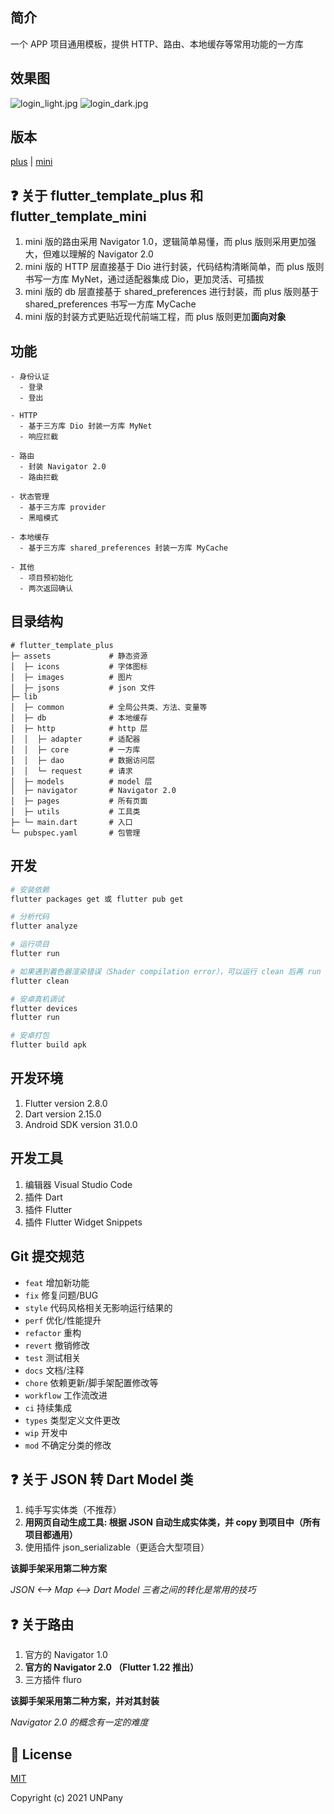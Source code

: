 ## 简介

一个 APP 项目通用模板，提供 HTTP、路由、本地缓存等常用功能的一方库

## 效果图

![login_light.jpg](assets/images/docs/login_light.jpg)
![login_dark.jpg](assets/images/docs/login_dark.jpg)

## 版本

[plus](https://github.com/un-pany/flutter-template-plus) | [mini](https://github.com/un-pany/flutter-template-mini)

## ❓ 关于 flutter_template_plus 和 flutter_template_mini

1. mini 版的路由采用 Navigator 1.0，逻辑简单易懂，而 plus 版则采用更加强大，但难以理解的 Navigator 2.0
2. mini 版的 HTTP 层直接基于 Dio 进行封装，代码结构清晰简单，而 plus 版则书写一方库 MyNet，通过适配器集成 Dio，更加灵活、可插拔
3. mini 版的 db 层直接基于 shared_preferences 进行封装，而 plus 版则基于 shared_preferences 书写一方库 MyCache
4. mini 版的封装方式更贴近现代前端工程，而 plus 版则更加**面向对象**

## 功能

```text
- 身份认证
  - 登录
  - 登出

- HTTP
  - 基于三方库 Dio 封装一方库 MyNet
  - 响应拦截

- 路由
  - 封装 Navigator 2.0
  - 路由拦截

- 状态管理
  - 基于三方库 provider
  - 黑暗模式

- 本地缓存
  - 基于三方库 shared_preferences 封装一方库 MyCache

- 其他
  - 项目预初始化
  - 两次返回确认
```

## 目录结构

```
# flutter_template_plus
├─ assets             # 静态资源
│  ├─ icons           # 字体图标
│  ├─ images          # 图片
│  ├─ jsons           # json 文件
├─ lib
│  ├─ common          # 全局公共类、方法、变量等
│  ├─ db              # 本地缓存
│  ├─ http            # http 层
│  │  ├─ adapter      # 适配器
│  │  ├─ core         # 一方库
│  │  ├─ dao          # 数据访问层
│  │  └─ request      # 请求
│  ├─ models          # model 层
│  ├─ navigator       # Navigator 2.0
│  ├─ pages           # 所有页面
│  ├─ utils           # 工具类
├─ └─ main.dart       # 入口
└─ pubspec.yaml       # 包管理
```

## 开发

```bash
# 安装依赖
flutter packages get 或 flutter pub get

# 分析代码
flutter analyze

# 运行项目
flutter run

# 如果遇到着色器渲染错误（Shader compilation error），可以运行 clean 后再 run
flutter clean

# 安卓真机调试
flutter devices
flutter run

# 安卓打包
flutter build apk
```

## 开发环境

1. Flutter version 2.8.0
2. Dart version 2.15.0
3. Android SDK version 31.0.0

## 开发工具

1. 编辑器 Visual Studio Code
2. 插件 Dart
3. 插件 Flutter
4. 插件 Flutter Widget Snippets

## Git 提交规范

- `feat` 增加新功能
- `fix` 修复问题/BUG
- `style` 代码风格相关无影响运行结果的
- `perf` 优化/性能提升
- `refactor` 重构
- `revert` 撤销修改
- `test` 测试相关
- `docs` 文档/注释
- `chore` 依赖更新/脚手架配置修改等
- `workflow` 工作流改进
- `ci` 持续集成
- `types` 类型定义文件更改
- `wip` 开发中
- `mod` 不确定分类的修改

## ❓ 关于 JSON 转 Dart Model 类

1. 纯手写实体类（不推荐）
2. **用网页自动生成工具: 根据 JSON 自动生成实体类，并 copy 到项目中（所有项目都通用）**
3. 使用插件 json_serializable（更适合大型项目）

**该脚手架采用第二种方案**

*JSON <——> Map <——> Dart Model 三者之间的转化是常用的技巧*

## ❓ 关于路由

1. 官方的 Navigator 1.0
2. **官方的 Navigator 2.0 （Flutter 1.22 推出）**
3. 三方插件 fluro

**该脚手架采用第二种方案，并对其封装**

*Navigator 2.0 的概念有一定的难度*

## 📄 License

[MIT](https://github.com/un-pany/flutter-template/blob/main/LICENSE)

Copyright (c) 2021 UNPany
